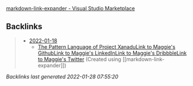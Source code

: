[markdown-link-expander - Visual Studio Marketplace](https://marketplace.visualstudio.com/items?itemName=skn0tt.markdown-link-expander)

## Backlinks

> - [2022-01-18](2022-01-18.md)
>   - [The Pattern Language of Project XanaduLink to Maggie's GithubLink to Maggie's LinkedInLink to Maggie's DribbbleLink to Maggie's Twitter](https://maggieappleton.com/xanadu-patterns) (Created using [[markdown-link-expander]])

_Backlinks last generated 2022-01-28 07:55:20_
